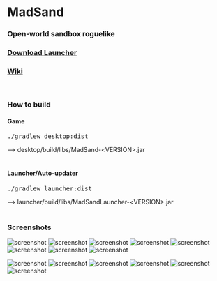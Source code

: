 # MadSand
### Open-world sandbox roguelike
### <a href="https://github.com/Hitonoriol/MadSand/releases/download/launcher/MadSandLauncher.jar">Download Launcher</a>
### <a href="https://github.com/Hitonoriol/MadSand/wiki">Wiki</a>
<br>

### How to build
#### Game
<pre>
./gradlew desktop:dist
</pre>
--> desktop/build/libs/MadSand-\<VERSION\>.jar
<br><br>
#### Launcher/Auto-updater
<pre>
./gradlew launcher:dist
</pre>
--> launcher/build/libs/MadSandLauncher-\<VERSION\>.jar
<br><br>
### Screenshots
![screenshot](https://raw.githubusercontent.com/Hitonoriol/MadSand/master/screenshots/title%20screen.png)
![screenshot](https://raw.githubusercontent.com/Hitonoriol/MadSand/master/screenshots/big%20dungeon%20room.png)
![screenshot](https://raw.githubusercontent.com/Hitonoriol/MadSand/master/screenshots/desert.png)
![screenshot](https://raw.githubusercontent.com/Hitonoriol/MadSand/master/screenshots/dead%20lands.png)
![screenshot](https://raw.githubusercontent.com/Hitonoriol/MadSand/master/screenshots/snowy%20biome.png)
![screenshot](https://raw.githubusercontent.com/Hitonoriol/MadSand/master/screenshots/plains.png)
![screenshot](https://raw.githubusercontent.com/Hitonoriol/MadSand/master/screenshots/starting%20location.png)
![screenshot](https://raw.githubusercontent.com/Hitonoriol/MadSand/master/screenshots/inventory.png)

![screenshot](https://raw.githubusercontent.com/Hitonoriol/MadSand/master/screenshots/character%20creation.png)
![screenshot](https://raw.githubusercontent.com/Hitonoriol/MadSand/master/screenshots/trade%20ui.png)
![screenshot](https://raw.githubusercontent.com/Hitonoriol/MadSand/master/screenshots/equipment%20sidebar.png)
![screenshot](https://raw.githubusercontent.com/Hitonoriol/MadSand/master/screenshots/quest%20dialog.png)
![screenshot](https://raw.githubusercontent.com/Hitonoriol/MadSand/master/screenshots/crafting%20menu.png)
![screenshot](https://raw.githubusercontent.com/Hitonoriol/MadSand/master/screenshots/quest%20journal.png)